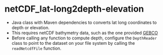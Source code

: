 # netCDF_lat-long2depth-elevation

- Java class with Maven dependencies to converts lat long coordinates to depth or elevation.
- This requires netCDF bathymetry data, such as the one provided [GEBCO](https://www.gebco.net/data_and_products/gridded_bathymetry_data/])
- Before calling any function to compute depth, configure the `DepthReader` class to point to the dataset on your file system by calling the `readNetcdfFile` function.
